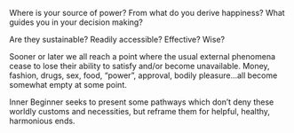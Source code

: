 Where is your source of power?
From what do you derive happiness?
What guides you in your decision making?

Are they sustainable? Readily accessible? Effective? Wise?

Sooner or later we all reach a point where the usual external phenomena cease to lose their ability to satisfy and/or become unavailable. Money, fashion, drugs, sex, food, “power”, approval, bodily pleasure…all become somewhat empty at some point.

Inner Beginner seeks to present some pathways which don’t deny these worldly customs and necessities, but reframe them for helpful, healthy, harmonious ends.